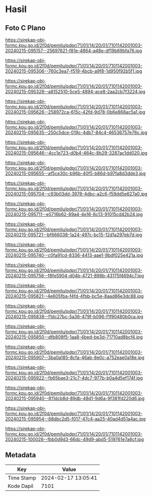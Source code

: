 # Hasil

## Foto C Plano

https://sirekap-obj-formc.kpu.go.id/2f0d/pemilu/pdpr/71/01/14/20/01/7101142001003-20240215-095157--25697621-f81e-4864-a48e-df19b69bfa76.jpg

https://sirekap-obj-formc.kpu.go.id/2f0d/pemilu/pdpr/71/01/14/20/01/7101142001003-20240215-095306--760c3ea7-f519-4bcb-a9f8-1d950f92b5f1.jpg

https://sirekap-obj-formc.kpu.go.id/2f0d/pemilu/pdpr/71/01/14/20/01/7101142001003-20240215-095328--a8152510-5ce5-4894-ace8-2aa2cb7f3224.jpg

https://sirekap-obj-formc.kpu.go.id/2f0d/pemilu/pdpr/71/01/14/20/01/7101142001003-20240215-095626--258972ca-615c-42fd-9d78-0b6e868ac5a1.jpg

https://sirekap-obj-formc.kpu.go.id/2f0d/pemilu/pdpr/71/01/14/20/01/7101142001003-20240215-095635--250c5dce-019c-4db7-84c4-46536757e76c.jpg

https://sirekap-obj-formc.kpu.go.id/2f0d/pemilu/pdpr/71/01/14/20/01/7101142001003-20240215-095646--4cc1e723-d0b4-464c-8b29-3287ac1dd020.jpg

https://sirekap-obj-formc.kpu.go.id/2f0d/pemilu/pdpr/71/01/14/20/01/7101142001003-20240215-095655--af5ce30c-b96b-40f5-b86d-b97fa8d3dde3.jpg

https://sirekap-obj-formc.kpu.go.id/2f0d/pemilu/pdpr/71/01/14/20/01/7101142001003-20240215-095704--c93b03dd-3978-4dbc-a2c6-f59dd5e627a0.jpg

https://sirekap-obj-formc.kpu.go.id/2f0d/pemilu/pdpr/71/01/14/20/01/7101142001003-20240215-095711--e5716b62-89a4-4e16-8c13-91015cd42b24.jpg

https://sirekap-obj-formc.kpu.go.id/2f0d/pemilu/pdpr/71/01/14/20/01/7101142001003-20240215-095721--bf666038-1a24-497c-bc15-12d1a297eb7d.jpg

https://sirekap-obj-formc.kpu.go.id/2f0d/pemilu/pdpr/71/01/14/20/01/7101142001003-20240215-095740--c0fa91cd-8336-4413-aae1-9bdf025e421a.jpg

https://sirekap-obj-formc.kpu.go.id/2f0d/pemilu/pdpr/71/01/14/20/01/7101142001003-20240215-095756--f8fe5904-d04b-4721-898b-43175f4694c7.jpg

https://sirekap-obj-formc.kpu.go.id/2f0d/pemilu/pdpr/71/01/14/20/01/7101142001003-20240215-095821--4e605fba-f4fd-4fbb-bc5e-8aad86e3dc88.jpg

https://sirekap-obj-formc.kpu.go.id/2f0d/pemilu/pdpr/71/01/14/20/01/7101142001003-20240215-095838--f1dc27bc-5a36-479f-b096-f1f90480b0ca.jpg

https://sirekap-obj-formc.kpu.go.id/2f0d/pemilu/pdpr/71/01/14/20/01/7101142001003-20240215-095850--dfb808f5-1aa8-4bed-be3d-71710ad8bcf4.jpg

https://sirekap-obj-formc.kpu.go.id/2f0d/pemilu/pdpr/71/01/14/20/01/7101142001003-20240215-095907--3ba0a185-8cfa-46ab-8e0c-a752eae0a18e.jpg

https://sirekap-obj-formc.kpu.go.id/2f0d/pemilu/pdpr/71/01/14/20/01/7101142001003-20240215-095922--fb65bae3-21c7-4dc7-977b-b0a4d5ef174f.jpg

https://sirekap-obj-formc.kpu.go.id/2f0d/pemilu/pdpr/71/01/14/20/01/7101142001003-20240215-095940--811dcb8d-89db-48d1-9d6a-9f381fd220d6.jpg

https://sirekap-obj-formc.kpu.go.id/2f0d/pemilu/pdpr/71/01/14/20/01/7101142001003-20240215-095954--88dbc2d5-f017-47c4-aa25-40ad4d51a4ac.jpg

https://sirekap-obj-formc.kpu.go.id/2f0d/pemilu/pdpr/71/01/14/20/01/7101142001003-20240215-100028--fbb0d9d3-66dc-49d9-abd5-519761e7a6cf.jpg


## Metadata

| Key        | Value               |
| ---------- | ------------------- |
| Time Stamp | 2024-02-17 13:05:41 |
| Kode Dapil | 7101                |



